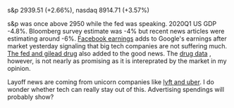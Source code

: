 s&p 2939.51 (+2.66%), nasdaq 8914.71 (+3.57%)

s&p was once above 2950 while the fed was speaking. 2020Q1 US GDP -4.8%. Bloomberg survey estimate was -4% but recent news articles were
estimating around -6%. 
[Facebook earnings](https://www.cnbc.com/2020/04/29/facebook-fb-earnings-q1-2020.html) adds to Google's earnings after market yesterday signaling
that big tech companies are not suffering much. [The fed and gilead drug](https://www.investing.com/news/stock-market-news/stocks--dow-racks-up-gains-on-fed-stimulus-hopes-progress-on-covid19-drug-2155251)
also added to the good news. The [drug data](https://www.fool.com/investing/2020/04/20/theres-more-to-gilead-sciences-remdesivir-data-tha.aspx)
, however, is not nearly as promising as it is intereprated by the market in my opinion.

Layoff news are coming from unicorn companies like [lyft and uber](https://arstechnica.com/tech-policy/2020/04/lyft-lays-off-almost-1000-staffers-as-uber-weighs-big-layoffs/).
I do wonder whether tech can really stay out of this. Advertising spendings will probably show?


